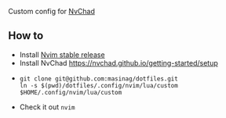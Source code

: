 Custom config for [NvChad](https://github.com/NvChad/NvChad) 
## How to
* Install [Nvim stable release](https://github.com/neovim/neovim/releases)
* Install NvChad https://nvchad.github.io/getting-started/setup
* ```[bash]
  git clone git@github.com:masinag/dotfiles.git
  ln -s $(pwd)/dotfiles/.config/nvim/lua/custom $HOME/.config/nvim/lua/custom
  ```
* Check it out `nvim`
